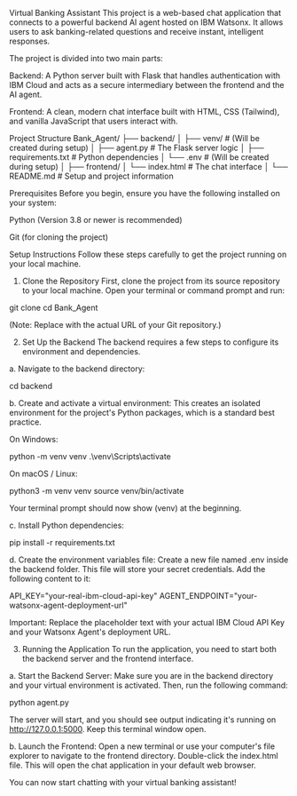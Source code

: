 Virtual Banking Assistant
This project is a web-based chat application that connects to a powerful backend AI agent hosted on IBM Watsonx. It allows users to ask banking-related questions and receive instant, intelligent responses.

The project is divided into two main parts:

Backend: A Python server built with Flask that handles authentication with IBM Cloud and acts as a secure intermediary between the frontend and the AI agent.

Frontend: A clean, modern chat interface built with HTML, CSS (Tailwind), and vanilla JavaScript that users interact with.

Project Structure
Bank_Agent/
├── backend/
│   ├── venv/                 # (Will be created during setup)
│   ├── agent.py              # The Flask server logic
│   ├── requirements.txt      # Python dependencies
│   └── .env                  # (Will be created during setup)
│
├── frontend/
│   └── index.html            # The chat interface
│
└── README.md                 # Setup and project information

Prerequisites
Before you begin, ensure you have the following installed on your system:

Python (Version 3.8 or newer is recommended)

Git (for cloning the project)

Setup Instructions
Follow these steps carefully to get the project running on your local machine.

1. Clone the Repository
First, clone the project from its source repository to your local machine. Open your terminal or command prompt and run:

git clone <your-repository-url>
cd Bank_Agent

(Note: Replace <your-repository-url> with the actual URL of your Git repository.)

2. Set Up the Backend
The backend requires a few steps to configure its environment and dependencies.

a. Navigate to the backend directory:

cd backend

b. Create and activate a virtual environment:
This creates an isolated environment for the project's Python packages, which is a standard best practice.

On Windows:

python -m venv venv
.\venv\Scripts\activate

On macOS / Linux:

python3 -m venv venv
source venv/bin/activate

Your terminal prompt should now show (venv) at the beginning.

c. Install Python dependencies:

pip install -r requirements.txt

d. Create the environment variables file:
Create a new file named .env inside the backend folder. This file will store your secret credentials. Add the following content to it:

API_KEY="your-real-ibm-cloud-api-key"
AGENT_ENDPOINT="your-watsonx-agent-deployment-url"

Important: Replace the placeholder text with your actual IBM Cloud API Key and your Watsonx Agent's deployment URL.

3. Running the Application
To run the application, you need to start both the backend server and the frontend interface.

a. Start the Backend Server:
Make sure you are in the backend directory and your virtual environment is activated. Then, run the following command:

python agent.py

The server will start, and you should see output indicating it's running on http://127.0.0.1:5000. Keep this terminal window open.

b. Launch the Frontend:
Open a new terminal or use your computer's file explorer to navigate to the frontend directory. Double-click the index.html file. This will open the chat application in your default web browser.

You can now start chatting with your virtual banking assistant!
